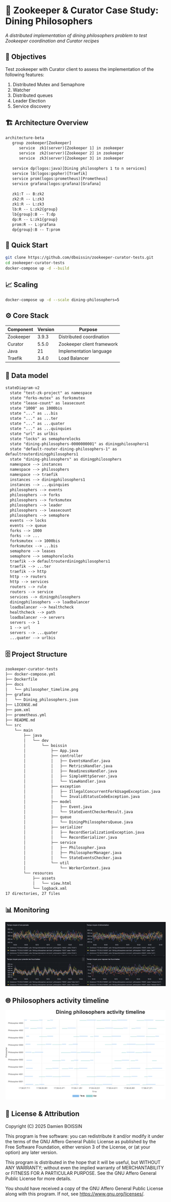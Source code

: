 # 🧪 Zookeeper & Curator Case Study: Dining Philosophers

*A distributed implementation of dining philosophers problem to test Zookeeper coordination and Curator recipes*

## 🎯 Objectives

Test zookeeper with Curator client to assess the implementation of the following features:
1. Distributed Mutex and Semaphore
2. Watcher
3. Distributed queues
4. Leader Election
5. Service discovery

## 🏗️ Architecture Overview

```mermaid
architecture-beta
   group zookeeper[Zookeeper]
      service  zk1(server)[Zookeeper 1] in zookeeper
      service  zk2(server)[Zookeeper 2] in zookeeper
      service  zk3(server)[Zookeeper 3] in zookeeper

   service dp(logos:java)[Dining philosophers 1 to n services]
   service lb(logos:gopher)[Traefik]
   service prom(logos:prometheus)[Prometheus]
   service grafana(logos:grafana)[Grafana]

   zk1:T -- B:zk2
   zk2:R -- L:zk3
   zk1:R -- L:zk3
   lb:R -- L:zk2{group}
   lb{group}:B -- T:dp
   dp:R -- L:zk1{group}
   prom:R -- L:grafana
   dp{group}:B -- T:prom
```

## 🚀 Quick Start

```bash
git clone https://github.com/dboissin/zookeeper-curator-tests.git
cd zookeeper-curator-tests
docker-compose up -d --build
```

## 📈 Scaling

```bash
docker-compose up -d --scale dining-philosophers=5
```

## ⚙️ Core Stack
| Component   | Version | Purpose                          |
|-------------|---------|----------------------------------|
| Zookeeper   | 3.9.3   | Distributed coordination         |
| Curator     | 5.5.0   | Zookeeper client framework       |
| Java        | 21     | Implementation language          |
| Traefik | 3.4.0   | Load Balancer       |

## 📝 Data model

```mermaid
stateDiagram-v2
  state "test-zk-project" as namespace
  state "forks-mutex" as forksmutex
  state "lease-count" as leasecount
  state "1000" as 1000bis
  state "..." as ...bis
  state "..." as ...ter
  state "..." as ...quater
  state "..." as ...quinquies
  state "url" as urlbis
  state "locks" as semaphorelocks
  state "dining-philosophers-0000000001" as diningphilosophers1
  state "default-router-dining-philosophers-1" as defaultrouterdiningphilosophers1
  state "dining-philosophers" as diningphilosophers
  namespace --> instances
  namespace --> philosophers
  namespace --> traefik
  instances --> diningphilosophers1
  instances --> ...quinquies
  philosophers --> events
  philosophers --> forks
  philosophers --> forksmutex
  philosophers --> leader
  philosophers --> leasecount
  philosophers --> semaphore
  events --> locks
  events --> queue
  forks --> 1000
  forks --> ...
  forksmutex --> 1000bis
  forksmutex --> ...bis
  semaphore --> leases
  semaphore --> semaphorelocks
  traefik --> defaultrouterdiningphilosophers1
  traefik --> ...ter
  traefik --> http
  http --> routers
  http --> services
  routers --> rule
  routers --> service
  services --> diningphilosophers
  diningphilosophers --> loadbalancer
  loadbalancer --> healthcheck
  healthcheck --> path
  loadbalancer --> servers
  servers --> 1
  1 --> url
  servers --> ...quater
  ...quater --> urlbis
```


## 🗄️ Project Structure

```
zookeeper-curator-tests
├── docker-compose.yml
├── Dockerfile
├── docs
│   └── philosopher_timeline.png
├── grafana
│   └── Dining_philosophers.json
├── LICENSE.md
├── pom.xml
├── prometheus.yml
├── README.md
└── src
    └── main
        ├── java
        │   └── dev
        │       └── boissin
        │           ├── App.java
        │           ├── controller
        │           │   ├── EventsHandler.java
        │           │   ├── MetricsHandler.java
        │           │   ├── ReadinessHandler.java
        │           │   ├── SimpleHttpServer.java
        │           │   └── ViewHandler.java
        │           ├── exception
        │           │   ├── IllegalConcurrentForkUsageException.java
        │           │   └── InvalidStatusCodeException.java
        │           ├── model
        │           │   ├── Event.java
        │           │   └── StateEventCheckerResult.java
        │           ├── queue
        │           │   └── DiningPhilosophersQueue.java
        │           ├── serializer
        │           │   ├── RecordSerializationException.java
        │           │   └── RecordSerializer.java
        │           ├── service
        │           │   ├── Philosopher.java
        │           │   ├── PhilosopherManager.java
        │           │   └── StateEventsChecker.java
        │           └── util
        │               └── WorkerContext.java
        └── resources
            ├── assets
            │   └── view.html
            └── logback.xml
17 directories, 27 files
```
## 📊 Monitoring

![Monitoring](docs/monitoring.png)

## 🌐 Philosophers activity timeline

![Philosophers activity timeline](docs/philosopher_timeline.png)


## 📜 License & Attribution

Copyright (C) 2025 Damien BOISSIN

This program is free software: you can redistribute it and/or modify
it under the terms of the GNU Affero General Public License as published
by the Free Software Foundation, either version 3 of the License, or
(at your option) any later version.

This program is distributed in the hope that it will be useful,
but WITHOUT ANY WARRANTY; without even the implied warranty of
MERCHANTABILITY or FITNESS FOR A PARTICULAR PURPOSE. See the
GNU Affero General Public License for more details.

You should have received a copy of the GNU Affero General Public License
along with this program. If not, see https://www.gnu.org/licenses/.
